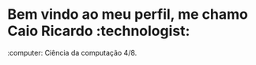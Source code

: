 <h1>Bem vindo ao meu perfil, me chamo Caio Ricardo :technologist:</h1>

<p>:computer: Ciência da computação 4/8.</p>
